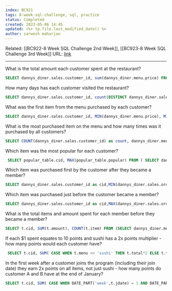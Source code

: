 ```yaml
---
index: BC921
tags: 8-week-sql-challenge, sql, practice
status: Completed
created: 2023-05-06 14:45
updated: <%+ tp.file.last_modified_date() %>
author: sarwesh maharjan
---
```

Related: [[BC922-8 Week SQL Challenge 2nd Week]], [[BC923-8 Week SQL Challenge 3rd Week]]
URL: [link](https://8weeksqlchallenge.com/case-study-1/)

---


What is the total amount each customer spent at the restaurant?
```sql
SELECT dannys_diner.sales.customer_id, sum(dannys_diner.menu.price) FROM dannys_diner.menu INNER JOIN dannys_diner.sales ON dannys_diner.menu.product_id = dannys_diner.sales.product_id GROUP BY dannys_diner.sales.customer_id;
```


How many days has each customer visited the restaurant?
```sql
SELECT dannys_diner.sales.customer_id, count(DISTINCT dannys_diner.sales.order_date) FROM dannys_diner.menu INNER JOIN dannys_diner.sales ON dannys_diner.menu.product_id = dannys_diner.sales.product_id GROUP BY dannys_diner.sales.customer_id;
```

What was the first item from the menu purchased by each customer?
```sql
SELECT dannys_diner.sales.customer_id, MIN(dannys_diner.menu.price), MIN(dannys_diner.sales.order_date) FROM dannys_diner.menu INNER JOIN dannys_diner.sales ON dannys_diner.menu.product_id = dannys_diner.sales.product_id GROUP BY dannys_diner.sales.customer_id ORDER BY dannys_diner.sales.customer_id;
```

What is the most purchased item on the menu and how many times was it purchased by all customers?
```sql
SELECT COUNT(dannys_diner.sales.customer_id) as count, dannys_diner.menu.product_name FROM dannys_diner.menu INNER JOIN dannys_diner.sales ON dannys_diner.menu.product_id = dannys_diner.sales.product_id GROUP BY dannys_diner.menu.product_name ORDER BY count DESC LIMIT 1;
```

Which item was the most popular for each customer?
```sql
 SELECT popular_table.cid, MAX(popular_table.popular) FROM ( SELECT dannys_diner.sales.customer_id as cid, COUNT(*) as popular, dannys_diner.menu.product_name as menu FROM dannys_diner.menu INNER JOIN dannys_diner.sales ON dannys_diner.menu.product_id = dannys_diner.sales.product_id GROUP BY dannys_diner.sales.customer_id, dannys_diner.menu.product_name ORDER BY dannys_diner.sales.customer_id, popular DESC) AS popular_table GROUP BY popular_table.cid;
```

Which item was purchased first by the customer after they became a member?
```sql
SELECT dannys_diner.sales.customer_id as cid,MIN(dannys_diner.sales.order_date) FROM dannys_diner.sales INNER JOIN dannys_diner.members ON dannys_diner.sales.customer_id = dannys_diner.members.customer_id WHERE dannys_diner.sales.order_date > dannys_diner.members.join_date GROUP BY cid;
```

Which item was purchased just before the customer became a member?
```sql
SELECT dannys_diner.sales.customer_id as cid,MAX(dannys_diner.sales.order_date) FROM dannys_diner.sales INNER JOIN dannys_diner.members ON dannys_diner.sales.customer_id = dannys_diner.members.customer_id WHERE dannys_diner.sales.order_date < dannys_diner.members.join_date GROUP BY cid;
```

What is the total items and amount spent for each member before they became a member?
```sql
SELECT t.cid, SUM(t.amount), COUNT(t.item) FROM (SELECT dannys_diner.menu.price as amount, dannys_diner.sales.customer_id as cid, dannys_diner.members.join_date as jdate, dannys_diner.menu.product_name as item, dannys_diner.sales.order_date as odate FROM dannys_diner.sales LEFT JOIN dannys_diner.members ON dannys_diner.sales.customer_id = dannys_diner.members.customer_id LEFT JOIN dannys_diner.menu ON dannys_diner.sales.product_id = dannys_diner.menu.product_id) as t WHERE jdate < odate GROUP BY t.cid;
```

If each $1 spent equates to 10 points and sushi has a 2x points multiplier - how many points would each customer have?
```sql
 SELECT t.cid, SUM( CASE WHEN t.menu <> 'sushi' THEN t.total*2 ELSE t.total END ) FROM ( SELECT popular_table.cid, popular_table.total, popular_table.menu FROM ( SELECT dannys_diner.sales.customer_id as cid, SUM(dannys_diner.menu.price) as total, dannys_diner.menu.product_name as menu FROM dannys_diner.menu INNER JOIN dannys_diner.sales ON dannys_diner.menu.product_id = dannys_diner.sales.product_id GROUP BY dannys_diner.sales.customer_id, dannys_diner.menu.product_name ORDER BY dannys_diner.sales.customer_id, total DESC) AS popular_table) AS t GROUP BY t.cid;
```

In the first week after a customer joins the program (including their join date) they earn 2x points on all items, not just sushi - how many points do customer A and B have at the end of January?
```sql
SELECT t.cid, SUM( CASE WHEN DATE_PART('week',t.jdate) = 1 AND DATE_PART('year', t.jdate) = 2022 THEN t.amount*2 else t.amount END ) FROM (SELECT dannys_diner.menu.price as amount, dannys_diner.sales.customer_id as cid, dannys_diner.members.join_date as jdate, dannys_diner.menu.product_name as item, dannys_diner.sales.order_date as odate FROM dannys_diner.sales LEFT JOIN dannys_diner.members ON dannys_diner.sales.customer_id = dannys_diner.members.customer_id LEFT JOIN dannys_diner.menu ON dannys_diner.sales.product_id = dannys_diner.menu.product_id) as t GROUP BY t.cid;
```
